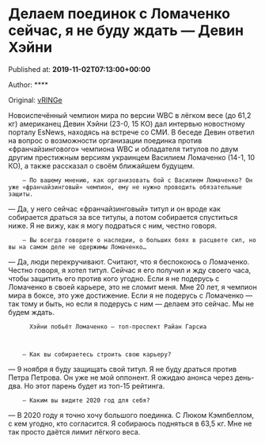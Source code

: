 
# Делаем поединок с Ломаченко сейчас, я не буду ждать — Девин Хэйни

Published at: **2019-11-02T07:13:00+00:00**

Author: ****

Original: [vRINGe](https://vringe.com/news/129102-delaem-poedinok-s-lomachenko-seychas-ya-ne-budu-zhdat-devin-kheyni-.htm)

Новоиспечённый чемпион мира по версии WBC в лёгком весе (до 61,2 кг) американец Девин Хэйни (23-0, 15 КО) дал интервью новостному порталу EsNews, находясь на встрече со СМИ.
В беседе Девин ответил на вопрос о возможности организации поединка против «франчайзингового» чемпиона WBC и обладателя титулов по двум другим престижным версиям украинцем Василием Ломаченко (14-1, 10 КО), а также рассказал о своём ближайшем будущем.

        — По вашему мнению, как организовать бой с Василием Ломаченко? Он уже «франчайзинговый» чемпион, ему не нужно проводить обязательные защиты.
      
— Да, у него сейчас «франчайзинговый» титул и он вроде как собирается драться за все титулы, а потом собирается спуститься ниже. Я не вижу, как я могу подраться с ним, честно говоря.

        — Вы всегда говорите о наследии, о больших боях в расцвете сил, но вы на самом деле не одержимы Ломаченко…
      
— Да, люди перекручивают. Считают, что я беспокоюсь о Ломаченко. Честно говоря, я хотел титул. Сейчас я его получил и жду своего часа, чтобы защитить его против кого угодно. Если я не подерусь с Ломаченко в своей карьере, это не сломит меня. Мне 20 лет, я чемпион мира в боксе, это уже достижение. Если я не подерусь с Ломаченко — так тому и быть, но если я подерусь с ним — делаем это сейчас. Мы не будем ждать.

        
          Хэйни побьёт Ломаченко — топ-проспект Райан Гарсиа
        
      

        — Как вы собираетесь строить свою карьеру?
      
— 9 ноября я буду защищать свой титул. Я не буду драться против Петра Петрова. Он уже не мой оппонент. Я ожидаю анонса через день-два. Но этот парень будет из топ-15 рейтинга.

        — Каким вы видите 2020 год для себя?
      
— В 2020 году я точно хочу большого поединка. С Люком Кэмпбеллом, с кем угодно, кто согласится. Я собираюсь подняться в 63,5 кг. Мне не так просто даётся лимит лёгкого веса.
